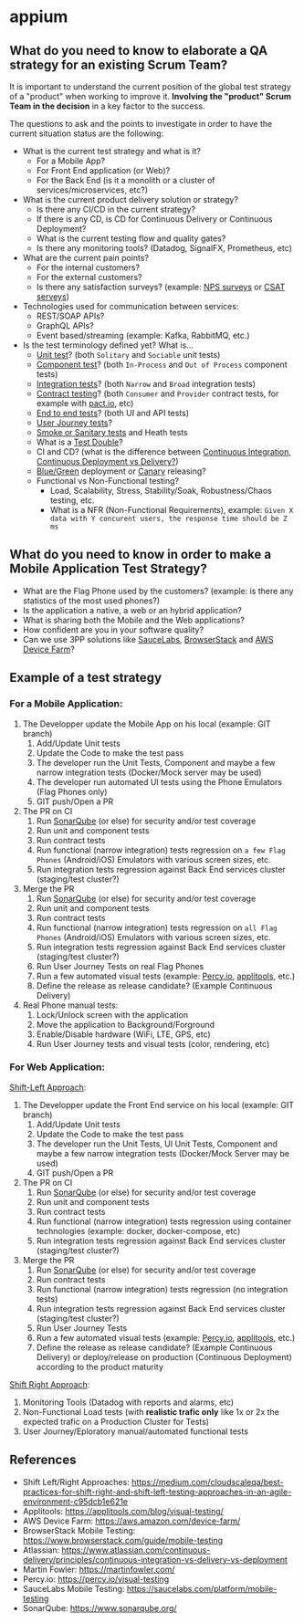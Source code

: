 # appium

## What do you need to know to elaborate a QA strategy for an existing Scrum Team?

It is important to understand the current position of the global test strategy of a "product" when working to improve it. **Involving the "product" Scrum Team in the decision** in a key factor to the success.

The questions to ask and the points to investigate in order to have the current situation status are the following:

* What is the current test strategy and what is it?
  * For a Mobile App?
  * For Front End application (or Web)?
  * For the Back End (is it a monolith or a cluster of services/microservices, etc?)
* What is the current product delivery solution or strategy?
  * Is there any CI/CD in the current strategy?
  * If there is any CD, is CD for Continuous Delivery or Continuous Deployment?
  * What is the current testing flow and quality gates?
  * Is there any monitoring tools? (Datadog, SignalFX, Prometheus, etc)
* What are the current pain points?
  * For the internal customers?
  * For the external customers?
  * Is there any satisfaction surveys? (example: [NPS surveys](https://en.wikipedia.org/wiki/Net_promoter_score) or [CSAT serveys](https://en.wikipedia.org/wiki/Customer_satisfaction))
* Technologies used for communication between services:
  * REST/SOAP APIs?
  * GraphQL APIs?
  * Event based/streaming (example: Kafka, RabbitMQ, etc.)
* Is the test terminology defined yet?  What is...
  * [Unit test](https://martinfowler.com/bliki/UnitTest.html)? (both `Solitary` and `Sociable` unit tests)
  * [Component test](https://martinfowler.com/bliki/ComponentTest.html)? (both `In-Process` and `Out of Process` component tests)
  * [Integration tests](https://martinfowler.com/bliki/IntegrationTest.html)? (both `Narrow` and `Broad` integration tests)
  * [Contract testing](https://martinfowler.com/bliki/ContractTest.html)? (both `Consumer` and `Provider` contract tests, for example with [pact.io](https://pact.io/), etc)
  * [End to end tests](https://martinfowler.com/bliki/BroadStackTest.html)? (both UI and API tests)
  * [User Journey tests](https://martinfowler.com/bliki/UserJourneyTest.html)?
  * [Smoke or Sanitary tests](https://en.wikipedia.org/wiki/Smoke_testing_(software)) and Heath tests
  * What is a [Test Double](https://martinfowler.com/bliki/TestDouble.html)?
  * CI and CD? (what is the difference between [Continuous Integration, Continuous Deployment vs Delivery?](https://www.atlassian.com/continuous-delivery/principles/continuous-integration-vs-delivery-vs-deployment))
  * [Blue/Green](https://martinfowler.com/bliki/BlueGreenDeployment.html) deployment or [Canary](https://martinfowler.com/bliki/CanaryRelease.html) releasing?
  * Functional vs Non-Functional testing?
    * Load, Scalability, Stress, Stability/Soak, Robustness/Chaos testing, etc.
    * What is a NFR (Non-Functional Requirements), example: `Given X data with Y concurent users, the response time should be Z ms`

## What do you need to know in order to make a Mobile Application Test Strategy?

* What are the Flag Phone used by the customers? (example: is there any statistics of the most used phones?)
* Is the application a native, a web or an hybrid application?
* What is sharing both the Mobile and the Web applications?
* How confident are you in your software quality?
* Can we use 3PP solutions like [SauceLabs](https://saucelabs.com/platform/mobile-testing), [BrowserStack](https://www.browserstack.com/guide/mobile-testing) and [AWS Device Farm](https://aws.amazon.com/device-farm/)?

## Example of a test strategy

### For a Mobile Application:

1. The Developper update the Mobile App on his local (example: GIT branch)
    1. Add/Update Unit tests
    1. Update the Code to make the test pass
    1. The developer run the Unit Tests, Component and maybe a few narrow integration tests (Docker/Mock server may be used)
    1. The developer run automated UI tests using the Phone Emulators (Flag Phones only)
    1. GIT push/Open a PR
1. The PR on CI
    1. Run [SonarQube](https://www.sonarqube.org/) (or else) for security and/or test coverage
    1. Run unit and component tests
    1. Run contract tests
    1. Run functional (narrow integration) tests regression on `a few Flag Phones` (Android/iOS) Emulators with various screen sizes, etc.
    1. Run integration tests regression against Back End services cluster (staging/test cluster?)
1. Merge the PR
    1. Run [SonarQube](https://www.sonarqube.org/) (or else) for security and/or test coverage
    1. Run unit and component tests
    1. Run contract tests
    1. Run functional (narrow integration) tests regression on `all Flag Phones` (Android/iOS) Emulators with various screen sizes, etc.
    1. Run integration tests regression against Back End services cluster (staging/test cluster?)
    1. Run User Journey Tests on real Flag Phones
    1. Run a few automated visual tests (example: [Percy.io](https://percy.io/visual-testing), [applitools](https://applitools.com/blog/visual-testing/), etc.)
    1. Define the release as release candidate? (Example Continuous Delivery)
1. Real Phone manual tests:
    1. Lock/Unlock screen with the application
    1. Move the application to Background/Forground
    1. Enable/Disable hardware (WiFi, LTE, GPS, etc)
    1. Run User Journey tests and visual tests (color, rendering, etc)

### For Web Application:

[Shift-Left Approach](https://medium.com/cloudscaleqa/best-practices-for-shift-right-and-shift-left-testing-approaches-in-an-agile-environment-c95dcb1e621e):

1. The Developper update the Front End service on his local (example: GIT branch)
    1. Add/Update Unit tests
    1. Update the Code to make the test pass
    1. The developer run the Unit Tests, UI Unit Tests, Component and maybe a few narrow integration tests (Docker/Mock Server may be used)
    1. GIT push/Open a PR
1. The PR on CI
    1. Run [SonarQube](https://www.sonarqube.org/) (or else) for security and/or test coverage
    1. Run unit and component tests
    1. Run contract tests
    1. Run functional (narrow integration) tests regression using container technologies (example: docker, docker-compose, etc)
    1. Run integration tests regression against Back End services cluster (staging/test cluster?)
1. Merge the PR
    1. Run [SonarQube](https://www.sonarqube.org/) (or else) for security and/or test coverage
    1. Run contract tests
    1. Run functional (narrow integration) tests regression (no integration tests)
    1. Run integration tests regression against Back End services cluster (staging/test cluster?)
    1. Run User Journey Tests
    1. Run a few automated visual tests (example: [Percy.io](https://percy.io/visual-testing), [applitools](https://applitools.com/blog/visual-testing/), etc.)
    1. Define the release as release candidate? (Example Continuous Delivery) or deploy/release on production (Continuous Deployment) according to the product maturity

[Shift Right Approach](https://medium.com/cloudscaleqa/best-practices-for-shift-right-and-shift-left-testing-approaches-in-an-agile-environment-c95dcb1e621e):

1. Monitoring Tools (Datadog with reports and alarms, etc)
1. Non-Functional Load tests (with **realistic trafic only** like 1x or 2x the expected trafic on a  Production Cluster for Tests)
1. User Journey/Eploratory manual/automated functional tests

## References

* Shift Left/Right Approaches: https://medium.com/cloudscaleqa/best-practices-for-shift-right-and-shift-left-testing-approaches-in-an-agile-environment-c95dcb1e621e
* Applitools: https://applitools.com/blog/visual-testing/
* AWS Device Farm: https://aws.amazon.com/device-farm/
* BrowserStack Mobile Testing: https://www.browserstack.com/guide/mobile-testing
* Atlassian: https://www.atlassian.com/continuous-delivery/principles/continuous-integration-vs-delivery-vs-deployment
* Martin Fowler: https://martinfowler.com/
* Percy.io: https://percy.io/visual-testing
* SauceLabs Mobile Testing: https://saucelabs.com/platform/mobile-testing
* SonarQube: https://www.sonarqube.org/